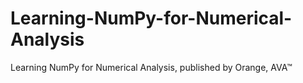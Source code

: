 # Learning-NumPy-for-Numerical-Analysis
Learning NumPy for Numerical Analysis, published by Orange, AVA™
